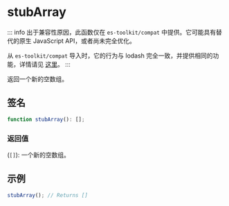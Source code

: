# stubArray

::: info
出于兼容性原因，此函数仅在 `es-toolkit/compat` 中提供。它可能具有替代的原生 JavaScript API，或者尚未完全优化。

从 `es-toolkit/compat` 导入时，它的行为与 lodash 完全一致，并提供相同的功能，详情请见 [这里](../../../compatibility.md)。
:::

返回一个新的空数组。

## 签名

```typescript
function stubArray(): [];
```

### 返回值

(`[]`): 一个新的空数组。

## 示例

```typescript
stubArray(); // Returns []
```
